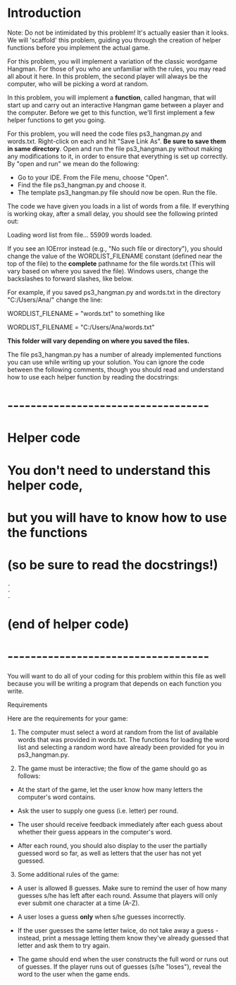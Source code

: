 # Introduction

Note: Do not be intimidated by this problem! It's actually easier than it looks. We will 'scaffold' this problem, guiding you through the creation of helper functions before you implement the actual game.

For this problem, you will implement a variation of the classic wordgame Hangman. For those of you who are unfamiliar with the rules, you may read all about it here. In this problem, the second player will always be the computer, who will be picking a word at random.

In this problem, you will implement a **function**, called hangman, that will start up and carry out an interactive Hangman game between a player and the computer. Before we get to this function, we'll first implement a few helper functions to get you going.

For this problem, you will need the code files ps3_hangman.py and words.txt. Right-click on each and hit "Save Link As". **Be sure to save them in same directory**. Open and run the file ps3_hangman.py without making any modifications to it, in order to ensure that everything is set up correctly. By "open and run" we mean do the following:

* Go to your IDE. From the File menu, choose "Open".  
* Find the file ps3_hangman.py and choose it.  
* The template ps3_hangman.py file should now be open. Run the file.

The code we have given you loads in a list of words from a file. If everything is working okay, after a small delay, you should see the following printed out:


Loading word list from file...
55909 words loaded.

If you see an IOError instead (e.g., "No such file or directory"), you should change the value of the WORDLIST_FILENAME constant (defined near the top of the file) to the **complete** pathname for the file words.txt (This will vary based on where you saved the file). Windows users, change the backslashes to forward slashes, like below.

For example, if you saved ps3_hangman.py and words.txt in the directory "C:/Users/Ana/" change the line: 

WORDLIST_FILENAME = "words.txt"  to something like

WORDLIST_FILENAME = "C:/Users/Ana/words.txt"

**This folder will vary depending on where you saved the files.**

The file ps3_hangman.py has a number of already implemented functions you can use while writing up your solution. You can ignore the code between the following comments, though you should read and understand how to use each helper function by reading the docstrings:


 
# -----------------------------------
# Helper code
# You don't need to understand this helper code,
# but you will have to know how to use the functions
# (so be sure to read the docstrings!)
    .
    .
    .
# (end of helper code)
# -----------------------------------
   
You will want to do all of your coding for this problem within this file as well because you will be writing a program that depends on each function you write.

Requirements

Here are the requirements for your game:

1. The computer must select a word at random from the list of available words that was provided in words.txt. The functions for loading the word list and selecting a random word have already been provided for you in ps3_hangman.py.

2. The game must be interactive; the flow of the game should go as follows:

  * At the start of the game, let the user know how many letters the computer's word contains.

  * Ask the user to supply one guess (i.e. letter) per round.

  * The user should receive feedback immediately after each guess about whether their guess appears in the computer's word.

  * After each round, you should also display to the user the partially guessed word so far, as well as letters that the user has not yet guessed.

3. Some additional rules of the game:

  * A user is allowed 8 guesses. Make sure to remind the user of how many guesses s/he has left after each round. Assume that players will only ever submit one character at a time (A-Z).

  * A user loses a guess **only** when s/he guesses incorrectly.

  * If the user guesses the same letter twice, do not take away a guess - instead, print a message letting them know they've already guessed that letter and ask them to try again.

  * The game should end when the user constructs the full word or runs out of guesses. If the player runs out of guesses (s/he "loses"), reveal the word to the user when the game ends.
